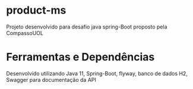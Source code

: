 # product-ms

Projeto desenvolvido para desafio java spring-Boot proposto pela CompassoUOL

# Ferramentas e Dependências

Desenvolvido utilizando Java 11, Spring-Boot, flyway, banco de dados H2, Swagger para documentação da API
